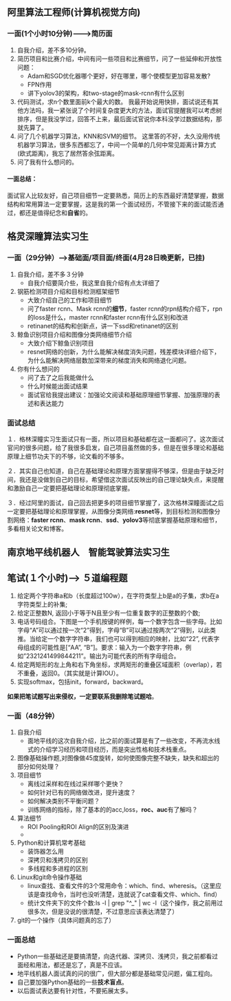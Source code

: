 ## 阿里算法工程师(计算机视觉方向)
### 一面(1个小时10分钟)--->简历面
1. 自我介绍，差不多10分钟。
2. 简历项目和比赛介绍，中间有问一些项目和比赛细节，问了一些延伸和开放性问题：
    + Adam和SGD优化器哪个更好，好在哪里，哪个使模型更加容易发散?
    + FPN作用
    + 讲下yolov3的架构，和two-stage的mask-rcnn有什么区别
3. 代码测试，求n个数里面前k个最大的数。
我最开始说用快排，面试说还有其他方法吗，我一紧张说了个时间复杂度更大的方法，面试官提醒我可以考虑树排序，但是我没学过，回答不上来，最后面试官说你本科没学过数据结构，那就先算了。
4. 问了几个机器学习算法，KNN和SVM的细节。
这里答的不好，太久没用传统机器学习算法，很多东西都忘了，中间一个简单的几何中常见距离计算方式(欧式距离)，我忘了居然答余弦距离。
5. 问了我有什么想问的。
#### 一面总结：
面试官人比较友好，自己项目细节一定要熟悉，简历上的东西最好清楚掌握，数据结构和常用算法一定要掌握，这是我的第一个面试经历，不管接下来的面试能否通过，都还是值得纪念和**自省**的。
## 格灵深瞳算法实习生
### 一面（29分钟）-->基础面/项目面/终面(4月28日晚更新，已挂)
1. 自我介绍，差不多３分钟
    + 自我介绍要简介些，我这里自我介绍有点太详细了
2. 钢筋检测项目介绍和目标检测框架细节
    + 大致介绍自己的工作和项目细节
    + 问了faster rcnn、Mask rcnn的**细节**，faster rcnn的rpn结构介绍下，rpn的loss是什么，master rcnn和faster rcnn有什么区别和改进
    + retinanet的结构和创新点，讲一下ssd和retinanet的区别
3. 鲸鱼识别项目介绍和图像分类网络细节介绍
    + 大致介绍下鲸鱼识别项目
    + resnet网络的创新，为什么能解决梯度消失问题，残差模块详细介绍下，为什么能解决网络层数加深带来的梯度消失和网络退化问题。
4. 你有什么想问的
    + 问了去了之后我能做什么
    + 什么时候能出面试结果
    + 面试官给我提出建议：加强论文阅读和基础原理细节掌握、加强原理的表述和表达能力
 ### 面试总结
１．格林深瞳实习生面试只有一面，所以项目和基础都在这一面都问了。这次面试官问的很多问题，给了我很多启发，自己项目虽然做的多，但是在很多理论和基础原理上细节功夫下的不够，论文看的不够多。

２．其实自己也知道，自己在基础理论和原理方面掌握得不够深，但是由于缺乏时间，我还是没做到自己的目标，希望借这次面试反映出的自己理论缺失点，来提醒和激励自己一定要把基础理论和原理彻底掌握。

３．经过阿里的面试，自己回去把更多的项目细节掌握了，这次格林深瞳面试之后一定要把基础理论和原理掌握，从图像分类网络:**resnet**等，到目标检测和图像分割网络：**faster rcnn**、**mask rcnn**、**ssd**、**yolov3**等彻底掌握基础原理和细节，多看相关论文和博客。
## 南京地平线机器人　智能驾驶算法实习生
## 笔试(１个小时)--> ５道编程题
1. 给定两个字符串a和b（长度超过100w），在字符类型上b是a的子集，求b在a字符类型上的补集;
2. 给定正整数N, 返回小于等于N且至少有一位重复数字的正整数的个数;
3. 电话号码组合。下图是一个手机按键的样例，每一个数字包含一些字母。比如字母“A”可以通过按一次“2”得到，字母“B”可以通过按两次“2”得到，以此类推。当给定一个数字字符串，我们也可以得到相应的映射，比如“22”, 代表字母组成的可能性是[“AA”, “B”]。要求：输入为一个数字字符串，例如”2321241499844211”。输出为可能代表的所有字母组合。
4. 给定两矩形的左上角和右下角坐标，求两矩形的重叠区域面积（overlap），若不重叠，返回0。（其实就是计算IOU）。
5. 实现softmax，包括init，forward，backward。

**如果把笔试题写出来侵权，一定要联系我删除笔试题哈**。
### 一面（48分钟）
1. 自我介绍
    + 面地平线的这次自我介绍，比之前的面试算是有了一些改变，不再流水线式的介绍学习经历和项目经历，而是突出性格和技术栈重点。
2. 图像基础操作题,对图像做45度旋转，如何使图像完整不缺失，缺失和超出的部分如何处理？
3. 项目细节
    + 离线过采样和在线过采样哪个更快？
    + 如何针对已有的网络做改进，提升速度？
    + 如何解决类别不平衡问题？
    + 训练网络的指标，除了基本的的acc,loss，**roc、auc**有了解吗？
 4. 算法细节
    + ROI Pooling和ROI Align的区别及演进
    + 
 5. Python和计算机常考基础
    + 装饰器怎么用
    + 深拷贝和浅拷贝的区别
    + 多线程和多进程的区别
 6. Linux和git命令操作基础
    + linux查找、查看文件的3个常用命令：which、find、wheresis。（这里应该是查找命令，当时也没听清楚，连就说了cat查看文件、which、find）
    + 统计文件夹下的文件个数:ls -l | grep "^_" | wc -l（这个操作，我之前用过很多次，但是没说的很清楚，不过意思应该表达清楚了）
 7. git的一个操作（具体问题真的忘了）
 ### 一面总结
 + Python一些基础还是要搞清楚，向迭代器、深拷贝、浅拷贝，我之前都看过面经和用法，都还是忘了，真是不应该。
 + 地平线机器人面试真的问的很广，但大部分都是基础常见问题，偏工程向。
 + 自己要加强Python基础的一些**技术盲点**。
 + 以后面试表达要有针对性，不要拓展太多。
